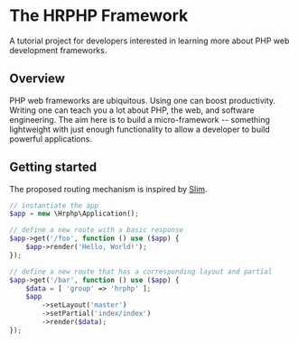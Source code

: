 # The HRPHP Framework
A tutorial project for developers interested in learning more about PHP web development frameworks.

## Overview
PHP web frameworks are ubiquitous. Using one can boost productivity. Writing one can teach you a lot about PHP, the web, and software engineering. The aim here is to build a micro-framework -- something lightweight with just enough functionality to allow a developer to build powerful applications.

## Getting started
The proposed routing mechanism is inspired by [Slim](http://www.slimframework.com/).

```php
// instantiate the app
$app = new \Hrphp\Application();

// define a new route with a basic response
$app->get('/foo', function () use ($app) {
    $app->render('Hello, World!');
});

// define a new route that has a corresponding layout and partial
$app->get('/bar', function () use ($app) {
    $data = [ 'group' => 'hrphp' ];
    $app
        ->setLayout('master')
        ->setPartial('index/index')
        ->render($data);
});

```